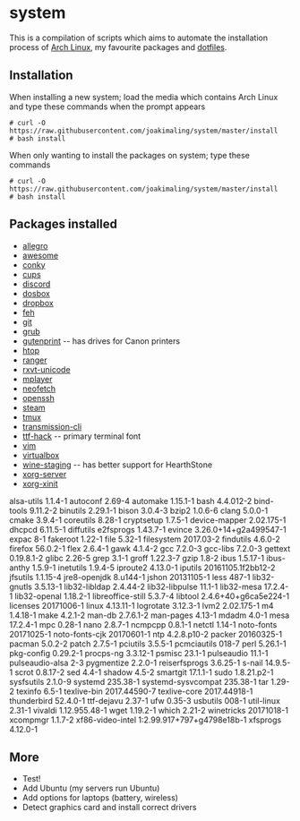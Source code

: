 # system
This is a compilation of scripts which aims to automate the installation process of [Arch Linux](https://www.archlinux.org/), my favourite packages and [dotfiles](https://github.com/joakimaling/dotfiles).

## Installation
When installing a new system; load the media which contains Arch Linux and type these commands when the prompt appears 
```
# curl -O https://raw.githubusercontent.com/joakimaling/system/master/install
# bash install
```
When only wanting to install the packages on system; type these commands
```
# curl -O https://raw.githubusercontent.com/joakimaling/system/master/install
# bash install
```

## Packages installed
- [allegro]()
- [awesome]()
- [conky]()
- [cups]()
- [discord]()
- [dosbox]()
- [dropbox]()
- [feh]()
- [git]()
- [grub]()
- [gutenprint]() -- has drives for Canon printers
- [htop]()
- [ranger]()
- [rxvt-unicode]()
- [mplayer]()
- [neofetch]()
- [openssh]()
- [steam]()
- [tmux]()
- [transmission-cli]()
- [ttf-hack]() -- primary terminal font
- [vim]()
- [virtualbox]()
- [wine-staging]() -- has better support for HearthStone
- [xorg-server]()
- [xorg-xinit]()

alsa-utils 1.1.4-1
autoconf 2.69-4
automake 1.15.1-1
bash 4.4.012-2
bind-tools 9.11.2-2
binutils 2.29.1-1
bison 3.0.4-3
bzip2 1.0.6-6
clang 5.0.0-1
cmake 3.9.4-1
coreutils 8.28-1
cryptsetup 1.7.5-1
device-mapper 2.02.175-1
dhcpcd 6.11.5-1
diffutils 
e2fsprogs 1.43.7-1
evince 3.26.0+14+g2a499547-1
expac 8-1
fakeroot 1.22-1
file 5.32-1
filesystem 2017.03-2
findutils 4.6.0-2
firefox 56.0.2-1
flex 2.6.4-1
gawk 4.1.4-2
gcc 7.2.0-3
gcc-libs 7.2.0-3
gettext 0.19.8.1-2
glibc 2.26-5
grep 3.1-1
groff 1.22.3-7
gzip 1.8-2
ibus 1.5.17-1
ibus-anthy 1.5.9-1
inetutils 1.9.4-5
iproute2 4.13.0-1
iputils 20161105.1f2bb12-2
jfsutils 1.1.15-4
jre8-openjdk 8.u144-1
jshon 20131105-1
less 487-1
lib32-gnutls 3.5.13-1
lib32-libldap 2.4.44-2
lib32-libpulse 11.1-1
lib32-mesa 17.2.4-1
lib32-openal 1.18.2-1
libreoffice-still 5.3.7-4
libtool 2.4.6+40+g6ca5e224-1
licenses 20171006-1
linux 4.13.11-1
logrotate 3.12.3-1
lvm2 2.02.175-1
m4 1.4.18-1
make 4.2.1-2
man-db 2.7.6.1-2
man-pages 4.13-1
mdadm 4.0-1
mesa 17.2.4-1
mpc 0.28-1
nano 2.8.7-1
ncmpcpp 0.8.1-1
netctl 1.14-1
noto-fonts 20171025-1
noto-fonts-cjk 20170601-1
ntp 4.2.8.p10-2
packer 20160325-1
pacman 5.0.2-2
patch 2.7.5-1
pciutils 3.5.5-1
pcmciautils 018-7
perl 5.26.1-1
pkg-config 0.29.2-1
procps-ng 3.3.12-1
psmisc 23.1-1
pulseaudio 11.1-1
pulseaudio-alsa 2-3
pygmentize 2.2.0-1
reiserfsprogs 3.6.25-1
s-nail 14.9.5-1
scrot 0.8.17-2
sed 4.4-1
shadow 4.5-2
smartgit 17.1.1-1
sudo 1.8.21.p2-1
sysfsutils 2.1.0-9
systemd 235.38-1
systemd-sysvcompat 235.38-1
tar 1.29-2
texinfo 6.5-1
texlive-bin 2017.44590-7
texlive-core 2017.44918-1
thunderbird 52.4.0-1
ttf-dejavu 2.37-1
ufw 0.35-3
usbutils 008-1
util-linux 2.31-1
vivaldi 1.12.955.48-1
wget 1.19.2-1
which 2.21-2
winetricks 20171018-1
xcompmgr 1.1.7-2
xf86-video-intel 1:2.99.917+797+g4798e18b-1
xfsprogs 4.12.0-1

## More
- Test!
- Add Ubuntu (my servers run Ubuntu)
- Add options for laptops (battery, wireless)
- Detect graphics card and install correct drivers
